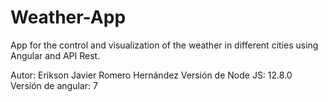 # Weather-App
App for the control and visualization of the weather in different cities using Angular and API Rest.

Autor: Erikson Javier Romero Hernández
Versión de Node JS: 12.8.0
Versión de angular: 7
